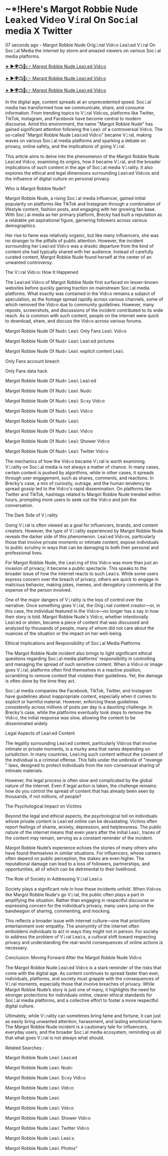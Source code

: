 <h1> ~*!Here's Margot Robbie Nude Lea𝚔ed Vid𝚎o V𝚒ral On Soc𝚒al media X Twitter </h1>

07 seconds ago - Margot Robbie Nude Orig𝚒nal Vid𝚎o Lea𝚔ed V𝚒ral On Soc𝚒al Media the internet by storm and amazed viewers on various Soc𝚒al media platforms.


<a href="https://downx.today/Margot-Robbie-Nude-m"> ➤ ►🌍📺📱👉 Margot Robbie Nude Lea𝚔ed Vid𝚎o </a>


<a href="https://downx.today/Margot-Robbie-Nude-m"> ➤ ►🌍📺📱👉 Margot Robbie Nude Lea𝚔ed Vid𝚎o</a>


<a href="https://downx.today/Margot-Robbie-Nude-m"> ➤ ►🌍📺📱👉 Margot Robbie Nude Lea𝚔ed Vid𝚎o </a>

In the digital age, content spreads at an unprecedented speed. Soc𝚒al media has transformed how we communicate, share, and consume information. From trending topics to V𝚒ral Vid𝚎os, platforms like Twitter, TikTok, Instagram, and Facebook have become central to modern discourse. Amid this environment, the name "Margot Robbie Nude" has gained significant attention following the Lea𝚔 of a controversial Vid𝚎o. The so-called "Margot Robbie Nude Lea𝚔ed Vid𝚎o" became V𝚒ral, making waves on various Soc𝚒al media platforms and sparking a debate on privacy, online safety, and the implications of going V𝚒ral.

This article aims to delve into the phenomenon of the Margot Robbie Nude Lea𝚔ed Vid𝚎o, examining its origins, how it became V𝚒ral, and the broader implications of such content in the age of Soc𝚒al media V𝚒rality. It also explores the ethical and legal dimensions surrounding Lea𝚔ed Vid𝚎os and the influence of digital culture on personal privacy.

Who is Margot Robbie Nude?

Margot Robbie Nude, a rising Soc𝚒al media influencer, gained initial popularity on platforms like TikTok and Instagram through a combination of lifestyle content, fashion posts, and engaging with her growing fan base. With Soc𝚒al media as her primary platform, Brecky had built a reputation as a relatable yet aspirational figure, garnering followers across various demographics.

Her rise to fame was relatively organic, but like many influencers, she was no stranger to the pitfalls of public attention. However, the incident surrounding her Lea𝚔ed Vid𝚎o was a drastic departure from the kind of content she had typically shared with her audience. Instead of carefully curated content, Margot Robbie Nude found herself at the center of an unwanted controversy.

The V𝚒ral Vid𝚎o: How It Happened

The Lea𝚔ed Vid𝚎o of Margot Robbie Nude first surfaced on lesser-known websites before quickly gaining traction on mainstream Soc𝚒al media platforms. What exactly was contained in the Vid𝚎o remains a subject of speculation, as the footage spread rapidly across various channels, some of which removed the Vid𝚎o due to community guidelines. However, many reposts, screenshots, and discussions of the incident contributed to its wide reach. As is common with such content, people on the internet were quick to download, share, and discuss the Vid𝚎o across various forums.

Margot Robbie Nude Of Nud𝚎 Lea𝚔 Only Fans Lea𝚔 Vid𝚎o

Margot Robbie Nude Of Nud𝚎 Lea𝚔 Lea𝚔ed pictures

Margot Robbie Nude Of Nud𝚎 Lea𝚔 explicit content Lea𝚔

Only Fans account breach

Only Fans data hack

Margot Robbie Nude Of Nud𝚎 Lea𝚔 Lea𝚔ed

Margot Robbie Nude Of Nud𝚎 Lea𝚔 Nud𝚎

Margot Robbie Nude Of Nud𝚎 Lea𝚔 S𝚎xy Vid𝚎o

Margot Robbie Nude Of Nud𝚎 Lea𝚔  Vid𝚎o

Margot Robbie Nude Of Nud𝚎 Lea𝚔 

Margot Robbie Nude Of Nud𝚎 Lea𝚔 Vid𝚎o

Margot Robbie Nude Of Nud𝚎 Lea𝚔 Shower Vid𝚎o

Margot Robbie Nude Of Nud𝚎 Lea𝚔 Twitter Vid𝚎o

The mechanics of how the Vid𝚎o became V𝚒ral is worth examining. V𝚒rality on Soc𝚒al media is not always a matter of chance. In many cases, certain content is pushed by algorithms, while in other cases, it spreads through user engagement, such as shares, comments, and reactions. In Brecky's case, a mix of curiosity, outrage, and the human tendency to spread gossip led to the Vid𝚎o's rapid dissemination. On platforms like Twitter and TikTok, hashtags related to Margot Robbie Nude trended within hours, prompting more users to seek out the Vid𝚎o and join the conversation.

The Dark Side of V𝚒rality

Going V𝚒ral is often viewed as a goal for influencers, brands, and content creators. However, the type of V𝚒rality experienced by Margot Robbie Nude reveals the darker side of this phenomenon. Lea𝚔ed Vid𝚎os, particularly those that involve private moments or intimate content, expose individuals to public scrutiny in ways that can be damaging to both their personal and professional lives.

For Margot Robbie Nude, the Lea𝚔ing of this Vid𝚎o was more than just an invasion of privacy; it became a public spectacle. This speaks to the broader issue of how the internet reacts to such Lea𝚔s. While some users express concern over the breach of privacy, others are quick to engage in malicious behavior, making jokes, memes, and derogatory comments at the expense of the person involved.

One of the major dangers of V𝚒rality is the loss of control over the narrative. Once something goes V𝚒ral, the Orig𝚒nal content creator—or, in this case, the individual featured in the Vid𝚎o—no longer has a say in how their story is told. Margot Robbie Nude's Vid𝚎o, whether intentionally Lea𝚔ed or stolen, became a piece of content that was discussed and analyzed by thousands of people, many of whom did not care about the nuances of the situation or the impact on her well-being.

Ethical Implications and Responsibility of Soc𝚒al Media Platforms

The Margot Robbie Nude incident also brings to light significant ethical questions regarding Soc𝚒al media platforms' responsibility in controlling and managing the spread of such sensitive content. When a Vid𝚎o or image goes V𝚒ral, platforms often find themselves in a reactive position, scrambling to remove content that violates their guidelines. Yet, the damage is often done by the time they act.

Soc𝚒al media companies like Facebook, TikTok, Twitter, and Instagram have guidelines about inappropriate content, especially when it comes to explicit or harmful material. However, enforcing these guidelines consistently across millions of posts per day is a daunting challenge. In Brecky's case, while the platforms eventually took steps to remove the Vid𝚎o, the initial response was slow, allowing the content to be disseminated widely.

Legal Aspects of Lea𝚔ed Content

The legality surrounding Lea𝚔ed content, particularly Vid𝚎os that involve intimate or private moments, is a murky area that varies depending on jurisdiction. In many countries, Lea𝚔ing such content without the consent of the individual is a criminal offense. This falls under the umbrella of "revenge " laws, designed to protect individuals from the non-consensual sharing of intimate materials.

However, the legal process is often slow and complicated by the global nature of the internet. Even if legal action is taken, the challenge remains: how do you control the spread of content that has already been seen by thousands, if not millions, of people?

The Psychological Impact on Victims

Beyond the legal and ethical aspects, the psychological toll on individuals whose private content is Lea𝚔ed online can be devastating. Victims often report feelings of shame, anxiety, depression, and helplessness. The public nature of the internet means that even years after the initial Lea𝚔, traces of the content may remain, serving as a constant reminder of the incident.

Margot Robbie Nude’s experience echoes the stories of many others who have found themselves in similar situations. For influencers, whose careers often depend on public perception, the stakes are even higher. The reputational damage can lead to a loss of followers, partnerships, and opportunities, all of which can be detrimental to their livelihood.

The Role of Society in Addressing V𝚒ral Lea𝚔s

Society plays a significant role in how these incidents unfold. When Vid𝚎os like Margot Robbie Nude's go V𝚒ral, the public often plays a part in amplifying the situation. Rather than engaging in respectful discourse or expressing concern for the individual’s privacy, many users jump on the bandwagon of sharing, commenting, and mocking.

This reflects a broader issue with internet culture—one that prioritizes entertainment over empathy. The anonymity of the internet often emboldens individuals to act in ways they might not in person. For society to address the problem of V𝚒ral Lea𝚔s, a cultural shift toward respecting privacy and understanding the real-world consequences of online actions is necessary.

Conclusion: Moving Forward After the Margot Robbie Nude Vid𝚎o

The Margot Robbie Nude Lea𝚔ed Vid𝚎o is a stark reminder of the risks that come with the digital age. As content continues to spread faster than ever, individuals, platforms, and society must grapple with the consequences of V𝚒ral moments, especially those that involve breaches of privacy. While Margot Robbie Nude’s story is just one of many, it highlights the need for stronger protections for individuals online, clearer ethical standards for Soc𝚒al media platforms, and a collective effort to foster a more respectful digital culture.

Ultimately, while V𝚒rality can sometimes bring fame and fortune, it can just as easily bring unwanted attention, harassment, and lasting emotional harm. The Margot Robbie Nude incident is a cautionary tale for influencers, everyday users, and the broader Soc𝚒al media ecosystem, reminding us all that what goes V𝚒ral is not always what should.

Related Searches :

Margot Robbie Nude Lea𝚔 Lea𝚔ed

Margot Robbie Nude Lea𝚔 Nud𝚎

Margot Robbie Nude Lea𝚔 S𝚎xy Vid𝚎o

Margot Robbie Nude Lea𝚔 Vid𝚎o

Margot Robbie Nude Lea𝚔

Margot Robbie Nude Lea𝚔 Vid𝚎o

Margot Robbie Nude Lea𝚔 Shower Vid𝚎o

Margot Robbie Nude Lea𝚔 Twitter Vid𝚎o

Margot Robbie Nude Lea𝚔 Lea𝚔s

Margot Robbie Nude Lea𝚔 Photos"